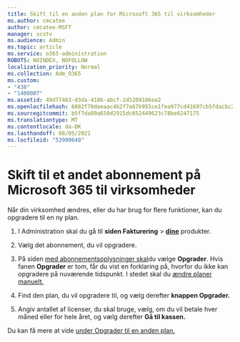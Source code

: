 ```yaml
---
title: Skift til en anden plan for Microsoft 365 til virksomheder
ms.author: cmcatee
author: cmcatee-MSFT
manager: scotv
ms.audience: Admin
ms.topic: article
ms.service: o365-administration
ROBOTS: NOINDEX, NOFOLLOW
localization_priority: Normal
ms.collection: Adm_O365
ms.custom:
- "438"
- "1400007"
ms.assetid: 49d77463-d3da-4106-abcf-2d5209106ea2
ms.openlocfilehash: 6882f76deeaac4b2f7a67b955ce1fea977cd41697cb5fdacbc2d866b3933ef8a
ms.sourcegitcommit: b5f7da89a650d2915dc652449623c78be6247175
ms.translationtype: MT
ms.contentlocale: da-DK
ms.lasthandoff: 08/05/2021
ms.locfileid: "53909640"
---
```

# <a name="switch-to-a-different-microsoft-365-for-business-subscription"></a>Skift til et andet abonnement på Microsoft 365 til virksomheder

Når din virksomhed ændres, eller du har brug for flere funktioner, kan du opgradere til en ny plan.
  
1. I Administration skal du gå til **siden Fakturering** \> **[dine](https://go.microsoft.com/fwlink/p/?linkid=842054)** produkter.

2. Vælg det abonnement, du vil opgradere.

3. På siden [med abonnementsoplysninger skal](https://admin.microsoft.com/AdminPortal/Home#/subscriptions/webdirect%252F0dbaa202-d590-4529-98c2-a5e2ebaac702)du vælge **Opgrader**.  Hvis fanen **Opgrader** er tom, får du vist en forklaring på, hvorfor du ikke kan opgradere på nuværende tidspunkt. I stedet skal du [ændre planer manuelt.](https://docs.microsoft.com/microsoft-365/commerce/subscriptions/change-plans-manually?view=o365-worldwide)

4. Find den plan, du vil opgradere til, og vælg derefter **knappen Opgrader.**

5. Angiv antallet af licenser, du skal bruge, vælg, om du vil betale hver måned eller for hele året, og vælg derefter **Gå til kassen.**

Du kan få mere at vide [under Opgrader til en anden plan.](https://docs.microsoft.com/microsoft-365/commerce/subscriptions/upgrade-to-different-plan)
